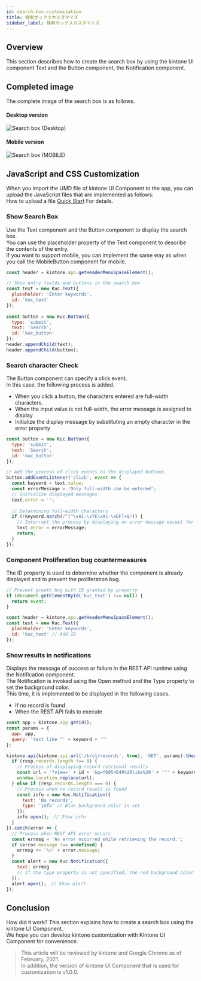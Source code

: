 ```yaml
---
id: search-box-customization
title: 検索ボックスカスタマイズ
sidebar_label: 検索ボックスカスタマイズ
---
```

## Overview
This section describes how to create the search box by using the kintone UI component Text and the Button component, the Notification component.

## Completed image
The complete image of the search box is as follows:

#### Desktop version
![Search box (Desktop)](assets/desktop_search_box.png) 

#### Mobile version
![Search box (MOBILE)](assets/mobile_search_box.png) 

## JavaScript and CSS Customization

When you import the UMD file of kintone UI Component to the app, you can upload the JavaScript files that are implemented as follows:  
How to upload a file [Quick Start](../getting-started/quick-start.md)  For details.

### Show Search Box

Use the Text component and the Button component to display the search box.  
You can use the placeholder property of the Text component to describe the contents of the entry.  
If you want to support mobile, you can implement the same way as when you call the MobileButton component for mobile.  

```javascript
const header = kintone.app.getHeaderMenuSpaceElement();

// Show entry fields and buttons in the search box
const text = new Kuc.Text({
  placeholder: 'Enter keywords',
  id: 'kuc_text'
});
  
const button = new Kuc.Button({
  type: 'submit',
  text: 'Search',
  id: 'kuc_button'
});
header.appendChild(text);
header.appendChild(button);    
```

### Search character Check

The Button component can specify a click event.  
In this case, the following process is added.

- When you click a button, the characters entered are full-width characters.
- When the input value is not full-width, the error message is assigned to display
- Initialize the display message by substituting an empty character in the error property

```javascript
const button = new Kuc.Button({
  type: 'submit',
  text: 'Search',
  id: 'kuc_button'
});

// Add the process of click events to the displayed buttons
button.addEventListener('click', event => {      
  const keyword = text.value;
  const errorMessage = 'Only full-width can be entered';
  // Initialize displayed messages
  text.error = ''; 
  
  // Determining full-width characters
  if (!keyword.match(/^[^\x01-\x7E\xA1-\xDF]+$/)) {
    // Interrupt the process by displaying an error message except for EM
    text.error = errorMessage;
    return;
  }
});
```

### Component Proliferation bug countermeasures

The ID property is used to determine whether the component is already displayed and to prevent the proliferation bug.

```javascript
// Prevent growth bug with ID granted by property
if (document.getElementById('kuc_text') !== null) {
  return event;
}

const header = kintone.app.getHeaderMenuSpaceElement();
const text = new Kuc.Text({
  placeholder: 'Enter keywords',
  id: 'kuc_text' // Add ID
});
```

### Show results in notifications

Displays the message of success or failure in the REST API runtime using the Notification component.  
The Notification is invoked using the Open method and the Type property to set the background color.  
This time, it is implemented to be displayed in the following cases.  

- If no record is found
- When the REST API fails to execute

```javascript
const app = kintone.app.getId();
const params = {
  app: app,
  query: 'text like "' + keyword + '"'
};

kintone.api(kintone.api.url('/k/v1/records', true), 'GET', params).then(resp => {
  if (resp.records.length !== 0) {
    // Process of displaying record retrieval results
    const url = '?view=' + id + '&q=f6054049%20like%20' + '"' + keyword + '"';
    window.location.replace(url);
  } else if (resp.records.length === 0) {
    // Process when no record result is found
    const info = new Kuc.Notification({
      text: 'No records',
      type: 'info' // Blue background color is set
    });
    info.open();　// Show info
  }
}).catch(error => {
  // Process when REST API error occurs
  const errmsg = 'An error occurred while retrieving the record.';
  if (error.message !== undefined) {
    errmsg += '\n' + error.message;
  }
  const alert = new Kuc.Notification({
    text: errmsg
    // If the type property is not specified, the red background color is set
  });
  alert.open();　// Show alert
});
```

## Conclusion

How did it work? This section explains how to create a search box using the kintone UI Component.  
We hope you can develop kintone customization with Kintone UI Component for convenience.

> This article will be reviewed by kintone and Google Chrome as of February, 2021.  
> In addition, the version of kintone UI Component that is used for customization is v1.0.0.

